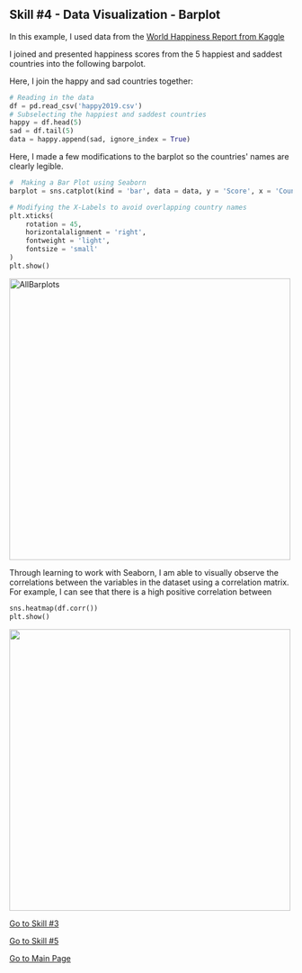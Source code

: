 ## Skill #4 - Data Visualization - Barplot 

In this example, I used data from the [World Happiness Report from Kaggle](https://www.kaggle.com/unsdsn/world-happiness)

I joined and presented happiness scores from the 5 happiest and saddest countries into the following barpolot.

Here, I join the happy and sad countries together:

```python
# Reading in the data
df = pd.read_csv('happy2019.csv')
# Subselecting the happiest and saddest countries
happy = df.head(5)
sad = df.tail(5)
data = happy.append(sad, ignore_index = True)
```
Here, I made a few modifications to the barplot so the countries' names are clearly legible. 

```python
#  Making a Bar Plot using Seaborn
barplot = sns.catplot(kind = 'bar', data = data, y = 'Score', x = 'Country or region')

# Modifying the X-Labels to avoid overlapping country names
plt.xticks(
    rotation = 45, 
    horizontalalignment = 'right',
    fontweight = 'light',
    fontsize = 'small'  
)
plt.show()
```

<img width="500" lenght="500" alt="AllBarplots" src="https://user-images.githubusercontent.com/73716282/97790227-977c6d80-1ba5-11eb-96c5-90f26af2f618.png">

 Through learning to work with Seaborn, I am able to visually observe the correlations between the variables in the dataset using a correlation matrix. For example, I can see that there is a high positive correlation between 
```python
sns.heatmap(df.corr())
plt.show()
```
<img width = "500" lenght="500" src = "cormatrix.png">


[Go to Skill #3](https://alretagealbader.github.io/RetagePortfolio/stripplot.html)

[Go to Skill #5](https://alretagealbader.github.io/RetagePortfolio/scatter.html)

[Go to Main Page](https://alretagealbader.github.io/RetagePortfolio/)

